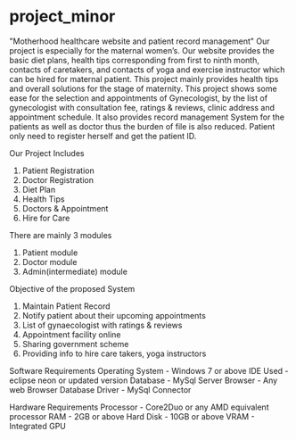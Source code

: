# project_minor
"Motherhood healthcare website and patient record management"
Our project is especially for the maternal women’s. Our website provides the basic diet plans, health tips corresponding from first to ninth month, contacts of caretakers, and contacts of yoga and exercise instructor which can be hired for maternal patient.  This project mainly provides health tips and overall solutions for the stage of maternity. This project shows some ease for the selection and appointments of Gynecologist, by the list of gynecologist with consultation fee, ratings & reviews, clinic address and appointment schedule. It also provides record management System for the patients as well as doctor thus the burden of file is also reduced. Patient only need to register herself and get the patient ID.

Our Project Includes
1. Patient Registration
2. Doctor Registration
3. Diet Plan
4. Health Tips
5. Doctors & Appointment
6. Hire for Care

There are mainly 3 modules 
1. Patient module
2. Doctor module
3. Admin(intermediate) module

Objective of the proposed System
1. Maintain Patient Record
2. Notify patient about their upcoming appointments
3. List of gynaecologist with ratings & reviews
4. Appointment facility online 
5. Sharing government scheme
6. Providing info to hire care takers, yoga instructors

Software Requirements
Operating System - Windows 7 or above
IDE Used - eclipse neon or updated version
Database - MySql Server
Browser - Any web Browser
Database Driver - MySql Connector

Hardware Requirements
Processor - Core2Duo or any AMD equivalent processor
RAM - 2GB or above
Hard Disk - 10GB or above
VRAM - Integrated GPU
